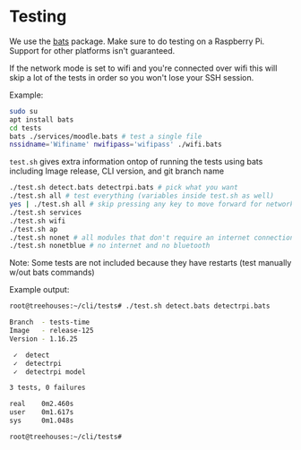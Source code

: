 # Testing

We use the [bats](https://github.com/sstephenson/bats) package.
Make sure to do testing on a Raspberry Pi. Support for other platforms
isn't guaranteed.

If the network mode is set to wifi and you're connected over wifi
this will skip a lot of the tests in order so you won't lose your 
SSH session.

Example:

```bash
sudo su
apt install bats
cd tests
bats ./services/moodle.bats # test a single file
nssidname='Wifiname' nwifipass='wifipass' ./wifi.bats
```

`test.sh` gives extra information ontop of running the tests using bats including
Image release, CLI version, and git branch name
```bash
./test.sh detect.bats detectrpi.bats # pick what you want
./test.sh all # test everything (variables inside test.sh as well)
yes | ./test.sh all # skip pressing any key to move forward for network tests
./test.sh services
./test.sh wifi
./test.sh ap
./test.sh nonet # all modules that don't require an internet connection
./test.sh nonetblue # no internet and no bluetooth
```

Note: Some tests are not included because they have restarts
(test manually w/out bats commands)

Example output:
```bash
root@treehouses:~/cli/tests# ./test.sh detect.bats detectrpi.bats

Branch  - tests-time
Image   - release-125
Version - 1.16.25

 ✓  detect
 ✓  detectrpi
 ✓  detectrpi model

3 tests, 0 failures

real    0m2.460s
user    0m1.617s
sys     0m1.048s

root@treehouses:~/cli/tests#
```
